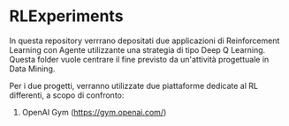 # RLExperiments
In questa repository verrrano depositati due applicazioni di Reinforcement Learning con Agente utilizzante una strategia di tipo Deep Q Learning. Questa folder vuole centrare il fine previsto da un'attività progettuale in Data Mining.

Per i due progetti, verranno utilizzate due piattaforme dedicate al RL differenti, a scopo di confronto:
1) OpenAI Gym (https://gym.openai.com/)

